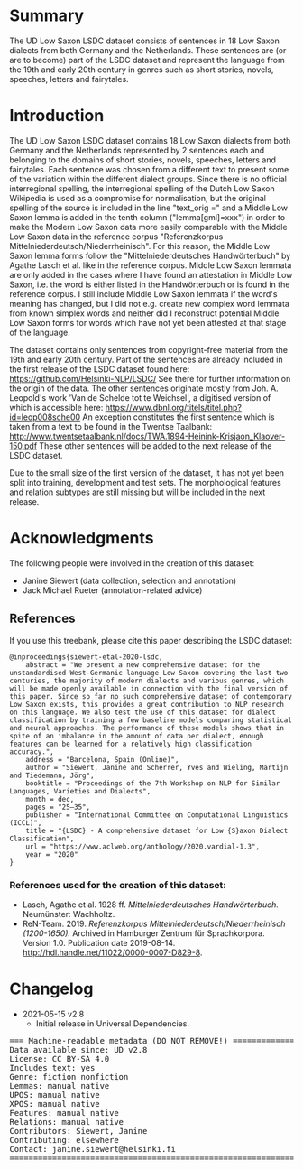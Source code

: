 # Summary

The UD Low Saxon LSDC dataset consists of sentences in 18 Low Saxon dialects from both Germany and the Netherlands. These sentences are (or are to become) part of the LSDC dataset and represent the language from the 19th and early 20th century in genres such as short stories, novels, speeches, letters and fairytales. 


# Introduction

The UD Low Saxon LSDC dataset contains 18 Low Saxon dialects from both Germany and the Netherlands represented by 2 sentences each and belonging to the domains of short stories, novels, speeches, letters and fairytales. Each sentence was chosen from a different text to present some of the variation within the different dialect groups. Since there is no official interregional spelling, the interregional spelling of the Dutch Low Saxon Wikipedia is used as a compromise for normalisation, but the original spelling of the source is included in the line "text_orig =" and a Middle Low Saxon lemma is added in the tenth column ("lemma[gml]=xxx") in order to make the Modern Low Saxon data more easily comparable with the Middle Low Saxon data in the reference corpus "Referenzkorpus Mittelniederdeutsch/Niederrheinisch". For this reason, the Middle Low Saxon lemma forms follow the "Mittelniederdeutsches Handwörterbuch" by Agathe Lasch et al. like in the reference corpus. Middle Low Saxon lemmata are only added in the cases where I have found an attestation in Middle Low Saxon, i.e. the word is either listed in the Handwörterbuch or is found in the reference corpus. I still include Middle Low Saxon lemmata if the word's meaning has changed, but I did not e.g. create new complex word lemmata from known simplex words and neither did I reconstruct potential Middle Low Saxon forms for words which have not yet been attested at that stage of the language.

The dataset contains only sentences from copyright-free material from the 19th and early 20th century. Part of the sentences are already included in the first release of the LSDC dataset found here: https://github.com/Helsinki-NLP/LSDC/ See there for further information on the origin of the data. The other sentences originate mostly from Joh. A. Leopold's work 'Van de Schelde tot te Weichsel', a digitised version of which is accessible here: https://www.dbnl.org/titels/titel.php?id=leop008sche00 An exception constitutes the first sentence which is taken from a text to be found in the Twentse Taalbank: http://www.twentsetaalbank.nl/docs/TWA.1894-Heinink-Krisjaon_Klaover-150.pdf These other sentences will be added to the next release of the LSDC dataset. 

Due to the small size of the first version of the dataset, it has not yet been split into training, development and test sets. The morphological features and relation subtypes are still missing but will be included in the next release. 


# Acknowledgments

The following people were involved in the creation of this dataset:

* Janine Siewert (data collection, selection and annotation)
* Jack Michael Rueter (annotation-related advice) 

## References

If you use this treebank, please cite this paper describing the LSDC dataset:

```
@inproceedings{siewert-etal-2020-lsdc,
	abstract = "We present a new comprehensive dataset for the unstandardised West-Germanic language Low Saxon covering the last two centuries, the majority of modern dialects and various genres, which will be made openly available in connection with the final version of this paper. Since so far no such comprehensive dataset of contemporary Low Saxon exists, this provides a great contribution to NLP research on this language. We also test the use of this dataset for dialect classification by training a few baseline models comparing statistical and neural approaches. The performance of these models shows that in spite of an imbalance in the amount of data per dialect, enough features can be learned for a relatively high classification accuracy.",
	address = "Barcelona, Spain (Online)",
	author = "Siewert, Janine and Scherrer, Yves and Wieling, Martijn and Tiedemann, Jörg",
	booktitle = "Proceedings of the 7th Workshop on NLP for Similar Languages, Varieties and Dialects",
	month = dec,
	pages = "25–35",
	publisher = "International Committee on Computational Linguistics (ICCL)",
	title = "{LSDC} - A comprehensive dataset for Low {S}axon Dialect Classification",
	url = "https://www.aclweb.org/anthology/2020.vardial-1.3",
	year = "2020"
}

```
### References used for the creation of this dataset: 

* Lasch, Agathe et al. 1928 ff. *Mittelniederdeutsches Handwörterbuch.* Neumünster: Wachholtz.
* ReN-Team. 2019. *Referenzkorpus Mittelniederdeutsch/Niederrheinisch (1200-1650).* Archived in Hamburger Zentrum für Sprachkorpora. Version 1.0. Publication date 2019-08-14. http://hdl.handle.net/11022/0000-0007-D829-8.


# Changelog

* 2021-05-15 v2.8
  * Initial release in Universal Dependencies.


<pre>
=== Machine-readable metadata (DO NOT REMOVE!) ================================
Data available since: UD v2.8
License: CC BY-SA 4.0
Includes text: yes
Genre: fiction nonfiction
Lemmas: manual native
UPOS: manual native
XPOS: manual native
Features: manual native
Relations: manual native
Contributors: Siewert, Janine
Contributing: elsewhere
Contact: janine.siewert@helsinki.fi
===============================================================================
</pre>
